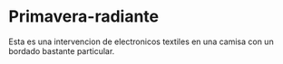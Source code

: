 # Primavera-radiante
Esta es una intervencion de electronicos textiles en una camisa con un bordado bastante particular.
